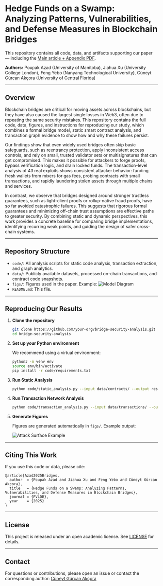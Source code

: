 
# Hedge Funds on a Swamp: Analyzing Patterns, Vulnerabilities, and Defense Measures in Blockchain Bridges

This repository contains all code, data, and artifacts supporting our paper — including the [Main article + Appendix PDF](./bridgeMain.pdf).


**Authors:** Poupak Azad (University of Manitoba), Jiahua Xu (University College London), Feng Yebo (Nanyang Technological University), Cüneyt Gürcan Akçora (University of Central Florida)

---

## Overview

Blockchain bridges are critical for moving assets across blockchains, but they have also caused the largest single losses in Web3, often due to repeating the same security mistakes. This repository contains the full code, data, figures, and instructions for reproducing our study, which combines a formal bridge model, static smart contract analysis, and transaction graph evidence to show how and why these failures persist.

Our findings show that even widely used bridges often skip basic safeguards, such as reentrancy protection, apply inconsistent access controls, and rely on small, trusted validator sets or multisignatures that can get compromised. This makes it possible for attackers to forge proofs, bypass verification logic, and drain locked funds. The transaction-level analysis of 43 real exploits shows consistent attacker behavior: funding fresh wallets from mixers for gas fees, probing contracts with small transactions, and rapidly laundering stolen assets through multiple chains and services.

In contrast, we observe that bridges designed around stronger trustless guarantees, such as light-client proofs or rollup-native fraud proofs, have so far avoided catastrophic failures. This suggests that rigorous formal guarantees and minimizing off-chain trust assumptions are effective paths to greater security. By combining static and dynamic perspectives, this work provides a concrete baseline for comparing bridge implementations, identifying recurring weak points, and guiding the design of safer cross-chain systems.


---

## Repository Structure

- `code/`: All analysis scripts for static code analysis, transaction extraction, and graph analytics.
- `data/`: Publicly available datasets, processed on-chain transactions, and contract code snapshots.
- `figs/`: Figures used in the paper. Example: 
  ![Model Diagram](figs/bridge)
- `README.md`: This file.

---

## Reproducing Our Results

1. **Clone the repository**

   ```bash
   git clone https://github.com/your-org/bridge-security-analysis.git
   cd bridge-security-analysis
   ```

2. **Set up your Python environment**

   We recommend using a virtual environment:

   ```bash
   python3 -m venv env
   source env/bin/activate
   pip install -r code/requirements.txt
   ```

3. **Run Static Analysis**

   ```bash
   python code/static_analysis.py --input data/contracts/ --output results/static_results.json
   ```

4. **Run Transaction Network Analysis**

   ```bash
   python code/transaction_analysis.py --input data/transactions/ --output results/tx_analysis.json
   ```

5. **Generate Figures**

   Figures are generated automatically in `figs/`. Example output:

   ![Attack Surface Example](figs/attack_surface_overview.png)

---

## Citing This Work

If you use this code or data, please cite:

```
@article{Azad2025Bridges,
  author  = {Poupak Azad and Jiahua Xu and Feng Yebo and Cüneyt Gürcan Akçora},
  title   = {Hedge Funds on a Swamp: Analyzing Patterns, Vulnerabilities, and Defense Measures in Blockchain Bridges},
  journal = {PVLDB},
  year    = {2025}
}
```

---

## License

This project is released under an open academic license. See [LICENSE](LICENSE) for details.

---

## Contact

For questions or contributions, please open an issue or contact the corresponding author:
[Cüneyt Gürcan Akçora](mailto:cuneyt.akcora@ucf.edu)

 
 

